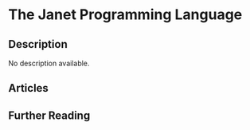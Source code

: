 # The Janet Programming Language

## Description

No description available.

## Articles

## Further Reading